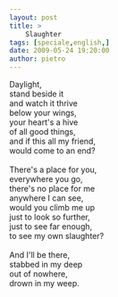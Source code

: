 ```yaml
---
layout: post
title: >
    Slaughter
tags: [speciale,english,]
date: 2009-05-24 19:20:00
author: pietro
---
```

Daylight,<br/>stand beside it<br/>and watch it thrive<br/>below your wings,<br/>your heart's a hive<br/>of all good things,<br/>and if this all my friend,<br/>would come to an end?<br/><br/>There's a place for you,<br/>everywhere you go,<br/>there's no place for me<br/>anywhere I can see,<br/>would you climb me up<br/>just to look so further,<br/>just to see far enough,<br/>to see my own slaughter?<br/><br/>And I'll be there,<br/>stabbed in my deep<br/>out of nowhere,<br/>drown in my weep.
